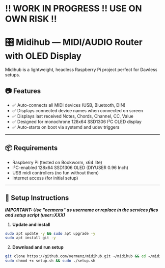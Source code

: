 # !! WORK IN PROGRESS !! USE ON OWN RISK !!

# 🎛️ Midihub — MIDI/AUDIO Router with OLED Display 

Midihub is a lightweight, headless Raspberry Pi project perfect for Dawless setups.

## 📷 Features

- ✅ Auto-connects all MIDI devices (USB, Bluetooth, DIN)
- ✅ Displays connected device names when connected on screen
- ✅ Displays last received Notes, Chords, Channel, CC, Value
- ✅ Designed for monochrone 128x64 SSD1306 I²C OLED display
- ✅ Auto-starts on boot via systemd and udev triggers

---

## 📦 Requirements

- Raspberry Pi (tested on Bookworm, x64 lite)
- I²C-enabled 128x64 SSD1306 OLED (DIYUSER 0.96 Inch)
- USB midi controllers (no fun without them)
- Internet access (for initial setup)

---

## 🚀 Setup Instructions

***IMPORTANT: Use "oermens" as username or replace in the services files and setup script (user=XXX)***

1. **Update and install**

```bash
sudo apt update -y && sudo apt upgrade -y
sudo apt install git -y
```

2. **Download and run setup**

```bash
git clone https://github.com/oermenz/midihub.git ~/midihub && cd ~/midihub
sudo chmod +x setup.sh && sudo ./setup.sh
```
